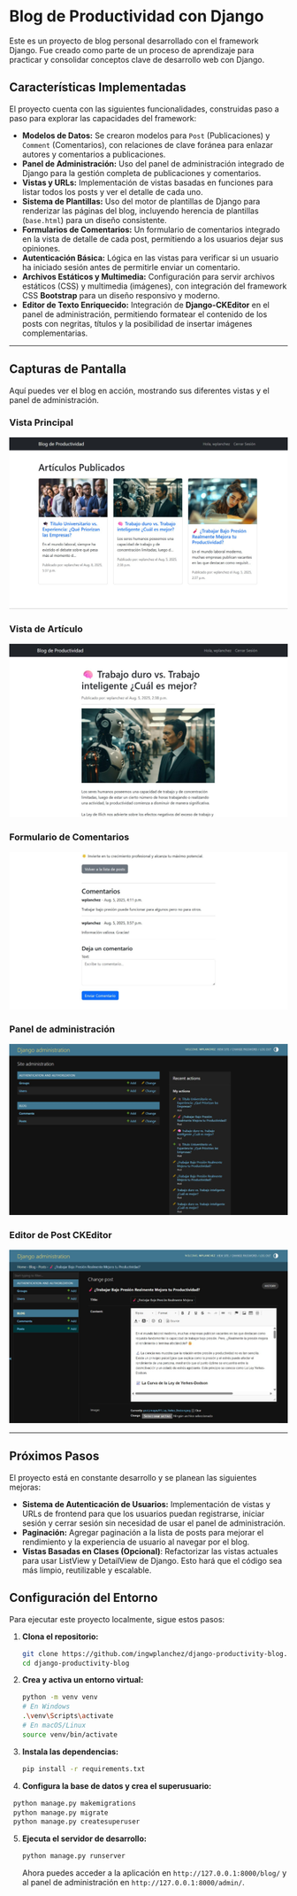 # Blog de Productividad con Django

Este es un proyecto de blog personal desarrollado con el framework Django. Fue creado como parte de un proceso de aprendizaje para practicar y consolidar conceptos clave de desarrollo web con Django.

## Características Implementadas

El proyecto cuenta con las siguientes funcionalidades, construidas paso a paso para explorar las capacidades del framework:

  - **Modelos de Datos:** Se crearon modelos para `Post` (Publicaciones) y `Comment` (Comentarios), con relaciones de clave foránea para enlazar autores y comentarios a publicaciones.
  - **Panel de Administración:** Uso del panel de administración integrado de Django para la gestión completa de publicaciones y comentarios.
  - **Vistas y URLs:** Implementación de vistas basadas en funciones para listar todos los posts y ver el detalle de cada uno.
  - **Sistema de Plantillas:** Uso del motor de plantillas de Django para renderizar las páginas del blog, incluyendo herencia de plantillas (`base.html`) para un diseño consistente.
  - **Formularios de Comentarios:** Un formulario de comentarios integrado en la vista de detalle de cada post, permitiendo a los usuarios dejar sus opiniones.
  - **Autenticación Básica:** Lógica en las vistas para verificar si un usuario ha iniciado sesión antes de permitirle enviar un comentario.
  - **Archivos Estáticos y Multimedia:** Configuración para servir archivos estáticos (CSS) y multimedia (imágenes), con integración del framework CSS **Bootstrap** para un diseño responsivo y moderno.
  - **Editor de Texto Enriquecido:** Integración de **Django-CKEditor** en el panel de administración, permitiendo formatear el contenido de los posts con negritas, títulos y la posibilidad de insertar imágenes complementarias.

-----
## Capturas de Pantalla
Aquí puedes ver el blog en acción, mostrando sus diferentes vistas y el panel de administración.

### Vista Principal

![alt text](screenshots/list_view.jpg)

### Vista de Artículo 

![alt text](screenshots/detail_view.jpg)

### Formulario de Comentarios

![alt text](screenshots/comment_form.jpg)

### Panel de administración

![alt text](screenshots/site_admin.jpg)

### Editor de Post CKEditor

![alt text](screenshots/post_editor.jpg)


-----

## Próximos Pasos

El proyecto está en constante desarrollo y se planean las siguientes mejoras:

  - **Sistema de Autenticación de Usuarios:** Implementación de vistas y URLs de frontend para que los usuarios puedan registrarse, iniciar sesión y cerrar sesión sin necesidad de usar el panel de administración.
  - **Paginación:** Agregar paginación a la lista de posts para mejorar el rendimiento y la experiencia de usuario al navegar por el blog.
  - **Vistas Basadas en Clases (Opcional)**: Refactorizar las vistas actuales para usar ListView y DetailView de Django. Esto hará que el código sea más limpio, reutilizable y escalable.

## Configuración del Entorno

Para ejecutar este proyecto localmente, sigue estos pasos:

1.  **Clona el repositorio:**
    ```bash
    git clone https://github.com/ingwplanchez/django-productivity-blog.git
    cd django-productivity-blog
    ```
2.  **Crea y activa un entorno virtual:**
    ```bash
    python -m venv venv
    # En Windows
    .\venv\Scripts\activate
    # En macOS/Linux
    source venv/bin/activate
    ```
3.  **Instala las dependencias:**
    ```bash
    pip install -r requirements.txt
    ```
  4.  **Configura la base de datos y crea el superusuario:**

   ```bash
    python manage.py makemigrations
    python manage.py migrate
    python manage.py createsuperuser
  ```
5.  **Ejecuta el servidor de desarrollo:**
    ```bash
    python manage.py runserver
    ```
    Ahora puedes acceder a la aplicación en `http://127.0.0.1:8000/blog/` y al panel de administración en `http://127.0.0.1:8000/admin/`.

